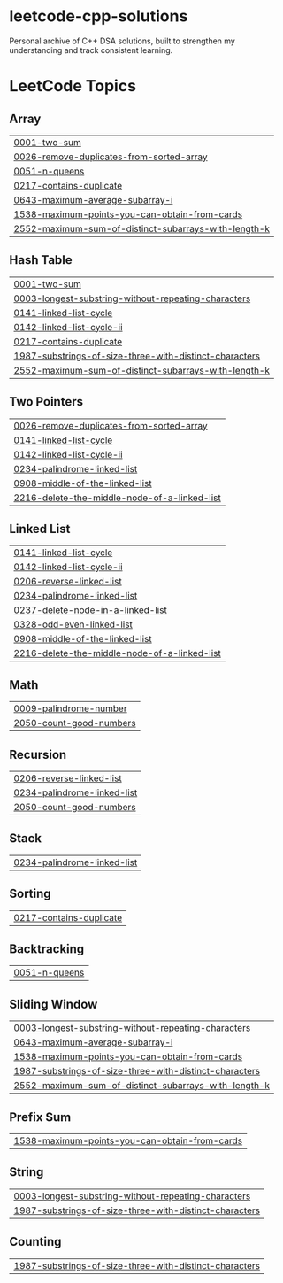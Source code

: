 # leetcode-cpp-solutions
Personal archive of C++ DSA solutions, built to strengthen my understanding and track consistent learning.

<!---LeetCode Topics Start-->
# LeetCode Topics
## Array
|  |
| ------- |
| [0001-two-sum](https://github.com/neelam-nagar/leetcode-cpp-solutions/tree/master/0001-two-sum) |
| [0026-remove-duplicates-from-sorted-array](https://github.com/neelam-nagar/leetcode-cpp-solutions/tree/master/0026-remove-duplicates-from-sorted-array) |
| [0051-n-queens](https://github.com/neelam-nagar/leetcode-cpp-solutions/tree/master/0051-n-queens) |
| [0217-contains-duplicate](https://github.com/neelam-nagar/leetcode-cpp-solutions/tree/master/0217-contains-duplicate) |
| [0643-maximum-average-subarray-i](https://github.com/neelam-nagar/leetcode-cpp-solutions/tree/master/0643-maximum-average-subarray-i) |
| [1538-maximum-points-you-can-obtain-from-cards](https://github.com/neelam-nagar/leetcode-cpp-solutions/tree/master/1538-maximum-points-you-can-obtain-from-cards) |
| [2552-maximum-sum-of-distinct-subarrays-with-length-k](https://github.com/neelam-nagar/leetcode-cpp-solutions/tree/master/2552-maximum-sum-of-distinct-subarrays-with-length-k) |
## Hash Table
|  |
| ------- |
| [0001-two-sum](https://github.com/neelam-nagar/leetcode-cpp-solutions/tree/master/0001-two-sum) |
| [0003-longest-substring-without-repeating-characters](https://github.com/neelam-nagar/leetcode-cpp-solutions/tree/master/0003-longest-substring-without-repeating-characters) |
| [0141-linked-list-cycle](https://github.com/neelam-nagar/leetcode-cpp-solutions/tree/master/0141-linked-list-cycle) |
| [0142-linked-list-cycle-ii](https://github.com/neelam-nagar/leetcode-cpp-solutions/tree/master/0142-linked-list-cycle-ii) |
| [0217-contains-duplicate](https://github.com/neelam-nagar/leetcode-cpp-solutions/tree/master/0217-contains-duplicate) |
| [1987-substrings-of-size-three-with-distinct-characters](https://github.com/neelam-nagar/leetcode-cpp-solutions/tree/master/1987-substrings-of-size-three-with-distinct-characters) |
| [2552-maximum-sum-of-distinct-subarrays-with-length-k](https://github.com/neelam-nagar/leetcode-cpp-solutions/tree/master/2552-maximum-sum-of-distinct-subarrays-with-length-k) |
## Two Pointers
|  |
| ------- |
| [0026-remove-duplicates-from-sorted-array](https://github.com/neelam-nagar/leetcode-cpp-solutions/tree/master/0026-remove-duplicates-from-sorted-array) |
| [0141-linked-list-cycle](https://github.com/neelam-nagar/leetcode-cpp-solutions/tree/master/0141-linked-list-cycle) |
| [0142-linked-list-cycle-ii](https://github.com/neelam-nagar/leetcode-cpp-solutions/tree/master/0142-linked-list-cycle-ii) |
| [0234-palindrome-linked-list](https://github.com/neelam-nagar/leetcode-cpp-solutions/tree/master/0234-palindrome-linked-list) |
| [0908-middle-of-the-linked-list](https://github.com/neelam-nagar/leetcode-cpp-solutions/tree/master/0908-middle-of-the-linked-list) |
| [2216-delete-the-middle-node-of-a-linked-list](https://github.com/neelam-nagar/leetcode-cpp-solutions/tree/master/2216-delete-the-middle-node-of-a-linked-list) |
## Linked List
|  |
| ------- |
| [0141-linked-list-cycle](https://github.com/neelam-nagar/leetcode-cpp-solutions/tree/master/0141-linked-list-cycle) |
| [0142-linked-list-cycle-ii](https://github.com/neelam-nagar/leetcode-cpp-solutions/tree/master/0142-linked-list-cycle-ii) |
| [0206-reverse-linked-list](https://github.com/neelam-nagar/leetcode-cpp-solutions/tree/master/0206-reverse-linked-list) |
| [0234-palindrome-linked-list](https://github.com/neelam-nagar/leetcode-cpp-solutions/tree/master/0234-palindrome-linked-list) |
| [0237-delete-node-in-a-linked-list](https://github.com/neelam-nagar/leetcode-cpp-solutions/tree/master/0237-delete-node-in-a-linked-list) |
| [0328-odd-even-linked-list](https://github.com/neelam-nagar/leetcode-cpp-solutions/tree/master/0328-odd-even-linked-list) |
| [0908-middle-of-the-linked-list](https://github.com/neelam-nagar/leetcode-cpp-solutions/tree/master/0908-middle-of-the-linked-list) |
| [2216-delete-the-middle-node-of-a-linked-list](https://github.com/neelam-nagar/leetcode-cpp-solutions/tree/master/2216-delete-the-middle-node-of-a-linked-list) |
## Math
|  |
| ------- |
| [0009-palindrome-number](https://github.com/neelam-nagar/leetcode-cpp-solutions/tree/master/0009-palindrome-number) |
| [2050-count-good-numbers](https://github.com/neelam-nagar/leetcode-cpp-solutions/tree/master/2050-count-good-numbers) |
## Recursion
|  |
| ------- |
| [0206-reverse-linked-list](https://github.com/neelam-nagar/leetcode-cpp-solutions/tree/master/0206-reverse-linked-list) |
| [0234-palindrome-linked-list](https://github.com/neelam-nagar/leetcode-cpp-solutions/tree/master/0234-palindrome-linked-list) |
| [2050-count-good-numbers](https://github.com/neelam-nagar/leetcode-cpp-solutions/tree/master/2050-count-good-numbers) |
## Stack
|  |
| ------- |
| [0234-palindrome-linked-list](https://github.com/neelam-nagar/leetcode-cpp-solutions/tree/master/0234-palindrome-linked-list) |
## Sorting
|  |
| ------- |
| [0217-contains-duplicate](https://github.com/neelam-nagar/leetcode-cpp-solutions/tree/master/0217-contains-duplicate) |
## Backtracking
|  |
| ------- |
| [0051-n-queens](https://github.com/neelam-nagar/leetcode-cpp-solutions/tree/master/0051-n-queens) |
## Sliding Window
|  |
| ------- |
| [0003-longest-substring-without-repeating-characters](https://github.com/neelam-nagar/leetcode-cpp-solutions/tree/master/0003-longest-substring-without-repeating-characters) |
| [0643-maximum-average-subarray-i](https://github.com/neelam-nagar/leetcode-cpp-solutions/tree/master/0643-maximum-average-subarray-i) |
| [1538-maximum-points-you-can-obtain-from-cards](https://github.com/neelam-nagar/leetcode-cpp-solutions/tree/master/1538-maximum-points-you-can-obtain-from-cards) |
| [1987-substrings-of-size-three-with-distinct-characters](https://github.com/neelam-nagar/leetcode-cpp-solutions/tree/master/1987-substrings-of-size-three-with-distinct-characters) |
| [2552-maximum-sum-of-distinct-subarrays-with-length-k](https://github.com/neelam-nagar/leetcode-cpp-solutions/tree/master/2552-maximum-sum-of-distinct-subarrays-with-length-k) |
## Prefix Sum
|  |
| ------- |
| [1538-maximum-points-you-can-obtain-from-cards](https://github.com/neelam-nagar/leetcode-cpp-solutions/tree/master/1538-maximum-points-you-can-obtain-from-cards) |
## String
|  |
| ------- |
| [0003-longest-substring-without-repeating-characters](https://github.com/neelam-nagar/leetcode-cpp-solutions/tree/master/0003-longest-substring-without-repeating-characters) |
| [1987-substrings-of-size-three-with-distinct-characters](https://github.com/neelam-nagar/leetcode-cpp-solutions/tree/master/1987-substrings-of-size-three-with-distinct-characters) |
## Counting
|  |
| ------- |
| [1987-substrings-of-size-three-with-distinct-characters](https://github.com/neelam-nagar/leetcode-cpp-solutions/tree/master/1987-substrings-of-size-three-with-distinct-characters) |
<!---LeetCode Topics End-->